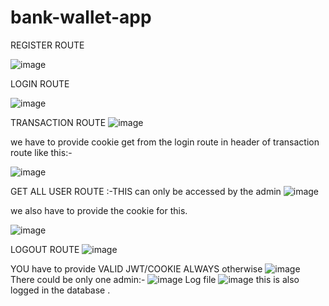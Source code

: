 # bank-wallet-app
REGISTER ROUTE

![image](https://user-images.githubusercontent.com/109899959/229932056-75efb1bf-afed-4dd9-a7f9-45daf3cd8b3f.png)

LOGIN ROUTE

![image](https://user-images.githubusercontent.com/109899959/229933412-6627b58f-c882-43a8-bf64-daba7b9b66d0.png)

TRANSACTION ROUTE 
![image](https://user-images.githubusercontent.com/109899959/229933812-41f5c789-a7a8-459e-935b-fe545057a266.png)


we have to provide cookie get from  the login route in header of transaction route like this:-

![image](https://user-images.githubusercontent.com/109899959/229934079-b00eeaf0-19ed-48df-bc23-6c2e400250c2.png)

GET ALL USER ROUTE :-THIS can only be accessed by the admin 
![image](https://user-images.githubusercontent.com/109899959/229934653-e02dfe34-9d81-4cdc-80a3-5df60cd87f57.png)

 we also have to provide the cookie for this.
 
![image](https://user-images.githubusercontent.com/109899959/229934928-6ce2a110-e73a-4e02-ae3a-9e1080d1b7f5.png)

LOGOUT ROUTE
![image](https://user-images.githubusercontent.com/109899959/229935120-6660d526-b73c-458f-bdcf-a42de991d840.png)

YOU have to provide VALID JWT/COOKIE ALWAYS otherwise
![image](https://user-images.githubusercontent.com/109899959/229935325-8dbba90e-05a5-4f3f-963f-71b457150f6d.png)
There could be only one admin:-
![image](https://user-images.githubusercontent.com/109899959/229935914-063a1c8b-81ba-4f47-bf47-d06116473b0f.png)
Log file
![image](https://user-images.githubusercontent.com/109899959/229936759-7763ec2e-4646-4cec-89d6-45c364674477.png)
this is also logged in the database .
